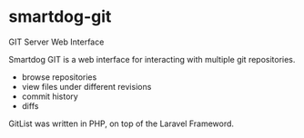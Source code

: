# smartdog-git
GIT Server Web Interface

Smartdog GIT is a web interface for interacting with multiple git repositories. 
- browse repositories 
- view files under different revisions
- commit history
- diffs

GitList was written in PHP, on top of the Laravel Frameword.
